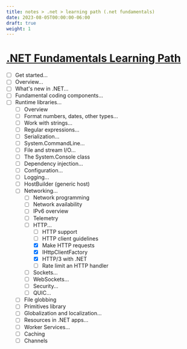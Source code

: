 ```yaml
---
title: notes > .net > learning path (.net fundamentals)
date: 2023-08-05T00:00:00-06:00
draft: true
weight: 1
---
```


# [.NET Fundamentals Learning Path](https://learn.microsoft.com/en-us/dotnet/fundamentals/)
- [ ] Get started...
- [ ] Overview...
- [ ] What's new in .NET...
- [ ] Fundamental coding components...
- [ ] Runtime libraries...
  - [ ] Overview
  - [ ] Format numbers, dates, other types...
  - [ ] Work with strings...
  - [ ] Regular expressions...
  - [ ] Serialization...
  - [ ] System.CommandLine...
  - [ ] File and stream I/O...
  - [ ] The System.Console class
  - [ ] Dependency injection...
  - [ ] Configuration...
  - [ ] Logging...
  - [ ] HostBuilder (generic host)
  - [ ] Networking...
    - [ ] Network programming
    - [ ] Network availability
    - [ ] IPv6 overview
    - [ ] Telemetry
    - [ ] HTTP...
      - [ ] HTTP support
      - [ ] HTTP client guidelines
      - [x] Make HTTP requests
      - [x] IHttpClientFactory
      - [x] HTTP/3 with .NET
      - [ ] Rate limit an HTTP handler
    - [ ] Sockets...
    - [ ] WebSockets...
    - [ ] Security...
    - [ ] QUIC...
  - [ ] File globbing
  - [ ] Primitives library
  - [ ] Globalization and localization...
  - [ ] Resources in .NET apps...
  - [ ] Worker Services...
  - [ ] Caching
  - [ ] Channels